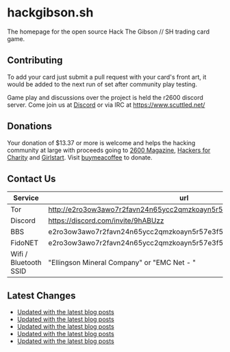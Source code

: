 # hackgibson.sh
The homepage for the open source Hack The Gibson // SH trading card game.


## Contributing

To add your card just submit a pull request with your card's front art, it would be added to the next run of set after community play testing.

Game play and discussions over the project is held the r2600 discord server. Come join us at [Discord](https://discord.com/invite/9hABUzz) or via IRC at https://www.scuttled.net/


## Donations

Your donation of $13.37 or more is welcome and helps the hacking community at large with proceeds going to [2600 Magazine](https://2600.com/), [Hackers for Charity](https://hackersforcharity.org) and [Girlstart](https://girlstart.org).  Visit [buymeacoffee](https://www.buymeacoffee.com/hackgibson.sh) to donate.


## Contact Us

Service | url
-|-
Tor | http://e2ro3ow3awo7r2favn24n65ycc2qmzkoayn5r57e3f56nvjwdcgg32ad.onion
Discord | https://discord.com/invite/9hABUzz
BBS | e2ro3ow3awo7r2favn24n65ycc2qmzkoayn5r57e3f56nvjwdcgg32ad.onion:23
FidoNET | e2ro3ow3awo7r2favn24n65ycc2qmzkoayn5r57e3f56nvjwdcgg32ad.onion:24554
Wifi / Bluetooth SSID | "Ellingson Mineral Company" or "EMC Net - <fidonet address>"

## Latest Changes
<!-- BLOG-POST-LIST:START -->
- [Updated with the latest blog posts](https://github.com/DFW2600/hackgibson.sh/commit/c7e659372daa671103f3d9198a6c6a956253acdc)
- [Updated with the latest blog posts](https://github.com/DFW2600/hackgibson.sh/commit/bfeeb7bfb8c0436bc17ec93ce0f92b3a2136f233)
- [Updated with the latest blog posts](https://github.com/DFW2600/hackgibson.sh/commit/a8076427c0ed5ffaa19d972a90085e5919909c09)
- [Updated with the latest blog posts](https://github.com/DFW2600/hackgibson.sh/commit/d172e56a88a8d98c26d8edef1919481179b24bf0)
- [Updated with the latest blog posts](https://github.com/DFW2600/hackgibson.sh/commit/63fd347dad487bf8f6c6e9dfee09c405f44b1287)
<!-- BLOG-POST-LIST:END -->
